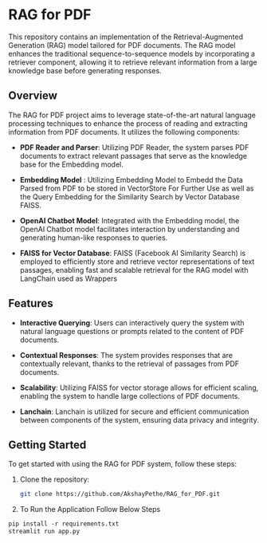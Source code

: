 # RAG for PDF

This repository contains an implementation of the Retrieval-Augmented Generation (RAG) model tailored for PDF documents. The RAG model enhances the traditional sequence-to-sequence models by incorporating a retriever component, allowing it to retrieve relevant information from a large knowledge base before generating responses.

## Overview

The RAG for PDF project aims to leverage state-of-the-art natural language processing techniques to enhance the process of reading and extracting information from PDF documents. It utilizes the following components:

- **PDF Reader and Parser**: Utilizing PDF Reader, the system parses PDF documents to extract relevant passages that serve as the knowledge base for the Embedding model.
- **Embedding Model** : Utilizing Embedding Model to Embedd the Data Parsed from PDF to be stored in VectorStore For Further Use as well as the Query Embedding for the Similarity Search by Vector Database FAISS.

- **OpenAI Chatbot Model**: Integrated with the Embedding model, the OpenAI Chatbot model facilitates interaction by understanding and generating human-like responses to queries.

- **FAISS for Vector Database**: FAISS (Facebook AI Similarity Search) is employed to efficiently store and retrieve vector representations of text passages, enabling fast and scalable retrieval for the RAG model  with LangChain used as Wrappers

## Features

- **Interactive Querying**: Users can interactively query the system with natural language questions or prompts related to the content of PDF documents.

- **Contextual Responses**: The system provides responses that are contextually relevant, thanks to the retrieval of passages from PDF documents.

- **Scalability**: Utilizing FAISS for vector storage allows for efficient scaling, enabling the system to handle large collections of PDF documents.

-  **Lanchain**: Lanchain is utilized for secure and efficient communication between components of the system, ensuring data privacy and integrity.

## Getting Started

To get started with using the RAG for PDF system, follow these steps:

1. Clone the repository:

   ```bash
   git clone https://github.com/AkshayPethe/RAG_for_PDF.git


2. To Run the Application Follow Below Steps

```markdown
pip install -r requirements.txt
streamlit run app.py


